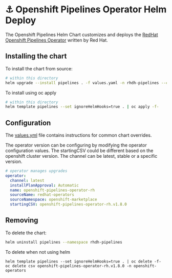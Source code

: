 # ⚓️ Openshift Pipelines Operator Helm Deploy

The Openshift Pipelines Helm Chart customizes and deploys the [RedHat Openshift Pipelines Operator](https://docs.openshift.com/container-platform/4.10/cicd/pipelines/installing-pipelines.html) written by Red Hat.

## Installing the chart

To install the chart from source:
```bash
# within this directory 
helm upgrade --install pipelines . -f values.yaml -n rhdh-pipelines --create-namespace
```
To install using oc apply
```bash
# within this directory
helm template pipelines --set ignoreHelmHooks=true . | oc apply -f- 
```

## Configuration

The [values.yml](values.yaml) file contains instructions for common chart overrides.

The operator version can be configuring by modifying the operator configuration values. The startingCSV could be different based on the openshift cluster version.  The channel can be latest, stable or a specific version.

```yaml
# operator manages upgrades
operator:
  channel: latest
  installPlanApproval: Automatic
  name: openshift-pipelines-operator-rh
  sourceName: redhat-operators
  sourceNamespace: openshift-marketplace
  startingCSV: openshift-pipelines-operator-rh.v1.8.0
```


## Removing

To delete the chart:
```bash
helm uninstall pipelines --namespace rhdh-pipelines
```

To delete when not using helm
```
helm template pipelines --set ignoreHelmHooks=true . | oc delete -f-
oc delete csv openshift-pipelines-operator-rh.v1.8.0 -n openshift-operators
```

